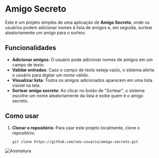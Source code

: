 # Amigo Secreto

Este é um projeto simples de uma aplicação de **Amigo Secreto**, onde os usuários podem adicionar nomes à lista de amigos e, em seguida, sortear aleatoriamente um amigo para o sorteio.



## Funcionalidades

- **Adicionar amigos**: O usuário pode adicionar nomes de amigos em um campo de texto.
- **Validar entradas**: Caso o campo de texto esteja vazio, o sistema alerta o usuário para digitar um nome válido.
- **Visualizar lista**: Todos os amigos adicionados aparecem em uma lista visível na tela.
- **Sortear amigo secreto**: Ao clicar no botão de "Sortear", o sistema escolhe um nome aleatoriamente da lista e exibe quem é o amigo secreto.

## Como usar

1. **Clonar o repositório**:
   Para usar este projeto localmente, clone o repositório:

   ```bash
   git clone https://github.com/seu-usuario/amigo-secreto.git


![Assinatura](assets/ad_white.png)
